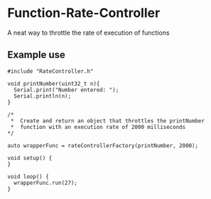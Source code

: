 # Function-Rate-Controller
A neat way to throttle the rate of execution of functions

## Example use

```
#include "RateController.h"

void printNumber(uint32_t n){
  Serial.print("Number entered: ");
  Serial.println(n);
}

/* 
 *  Create and return an object that throttles the printNumber
 *  function with an execution rate of 2000 milliseconds
*/

auto wrapperFunc = rateControllerFactory(printNumber, 2000);

void setup() {
}

void loop() {
  wrapperFunc.run(27);
}
```
